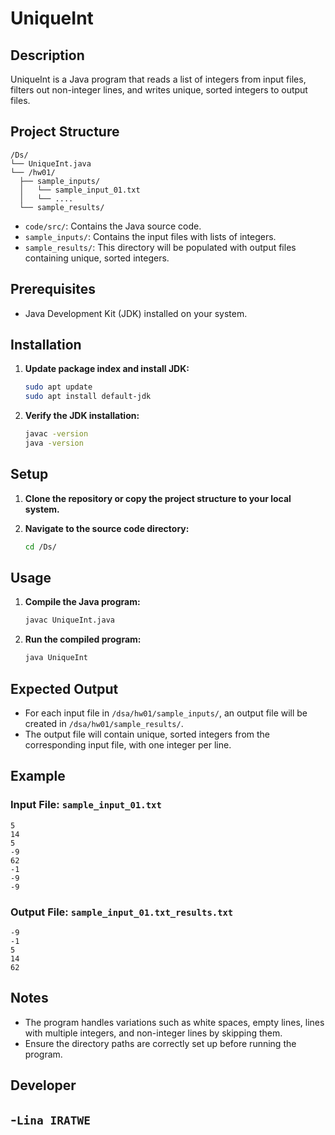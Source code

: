 # UniqueInt

## Description
UniqueInt is a Java program that reads a list of integers from input files, filters out non-integer lines, and writes unique, sorted integers to output files.

## Project Structure
```
/Ds/
└── UniqueInt.java
└── /hw01/
  ├── sample_inputs/
  │   └── sample_input_01.txt
  │   └── ....
  └── sample_results/
```

- `code/src/`: Contains the Java source code.
- `sample_inputs/`: Contains the input files with lists of integers.
- `sample_results/`: This directory will be populated with output files containing unique, sorted integers.

## Prerequisites
- Java Development Kit (JDK) installed on your system.

## Installation
1. **Update package index and install JDK:**
   ```bash
   sudo apt update
   sudo apt install default-jdk
   ```

2. **Verify the JDK installation:**
   ```bash
   javac -version
   java -version
   ```

## Setup
1. **Clone the repository or copy the project structure to your local system.**

2. **Navigate to the source code directory:**
   ```bash
   cd /Ds/
   ```


## Usage
1. **Compile the Java program:**
   ```bash
   javac UniqueInt.java
   ```

2. **Run the compiled program:**
   ```bash
   java UniqueInt
   ```

## Expected Output
- For each input file in `/dsa/hw01/sample_inputs/`, an output file will be created in `/dsa/hw01/sample_results/`.
- The output file will contain unique, sorted integers from the corresponding input file, with one integer per line.

## Example
### Input File: `sample_input_01.txt`
```
5
14
5
-9
62
-1
-9
-9
```

### Output File: `sample_input_01.txt_results.txt`
```
-9
-1
5
14
62
```

## Notes
- The program handles variations such as white spaces, empty lines, lines with multiple integers, and non-integer lines by skipping them.
- Ensure the directory paths are correctly set up before running the program.
## Developer
-`Lina IRATWE`
---
